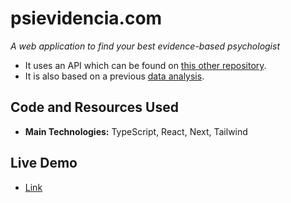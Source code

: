 # psievidencia.com

_A web application to find your best evidence-based psychologist_

- It uses an API which can be found on <a href="https://github.com/francosbenitez/psievidencia-backend" target="_blank">this other repository</a>.
- It is also based on a previous [data analysis](https://github.com/francosbenitez/psievidencia-analysis).

## Code and Resources Used

- **Main Technologies:** TypeScript, React, Next, Tailwind

## Live Demo

- <a href="https://psievidencia.com" target="_blank">Link</a>
